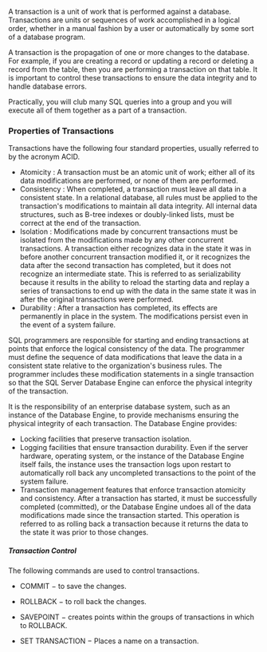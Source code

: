 A transaction is a unit of work that is performed against a database. Transactions are units or sequences of work accomplished in a logical order, whether in a manual fashion by a user or automatically by some sort of a database program.

A transaction is the propagation of one or more changes to the database. For example, if you are creating a record or updating a record or deleting a record from the table, then you are performing a transaction on that table. It is important to control these transactions to ensure the data integrity and to handle database errors.

Practically, you will club many SQL queries into a group and you will execute all of them together as a part of a transaction.

### Properties of Transactions

Transactions have the following four standard properties, usually referred to by the acronym ACID.

* Atomicity : A transaction must be an atomic unit of work; either all of its data modifications are performed, or none of them are performed.
* Consistency : When completed, a transaction must leave all data in a consistent state. In a relational database, all rules must be applied to the transaction's modifications to maintain all data integrity. All internal data structures, such as B-tree indexes or doubly-linked lists, must be correct at the end of the transaction.
* Isolation : Modifications made by concurrent transactions must be isolated from the modifications made by any other concurrent transactions. A transaction either recognizes data in the state it was in before another concurrent transaction modified it, or it recognizes the data after the second transaction has completed, but it does not recognize an intermediate state. This is referred to as serializability because it results in the ability to reload the starting data and replay a series of transactions to end up with the data in the same state it was in after the original transactions were performed.
* Durability : After a transaction has completed, its effects are permanently in place in the system. The modifications persist even in the event of a system failure.

SQL programmers are responsible for starting and ending transactions at points that enforce the logical consistency of the data. The programmer must define the sequence of data modifications that leave the data in a consistent state relative to the organization's business rules. The programmer includes these modification statements in a single transaction so that the SQL Server Database Engine can enforce the physical integrity of the transaction.

It is the responsibility of an enterprise database system, such as an instance of the Database Engine, to provide mechanisms ensuring the physical integrity of each transaction. The Database Engine provides:
* Locking facilities that preserve transaction isolation.  
* Logging facilities that ensure transaction durability. Even if the server hardware, operating system, or the instance of the Database Engine itself fails, the instance uses the transaction logs upon restart to automatically roll back any uncompleted transactions to the point of the system failure.  
* Transaction management features that enforce transaction atomicity and consistency. After a transaction has started, it must be successfully completed (committed), or the Database Engine undoes all of the data modifications made since the transaction started. This operation is referred to as rolling back a transaction because it returns the data to the state it was prior to those changes.  

##### Transaction Control

The following commands are used to control transactions.

* COMMIT − to save the changes.

* ROLLBACK − to roll back the changes.

* SAVEPOINT − creates points within the groups of transactions in which to ROLLBACK.

* SET TRANSACTION − Places a name on a transaction.

